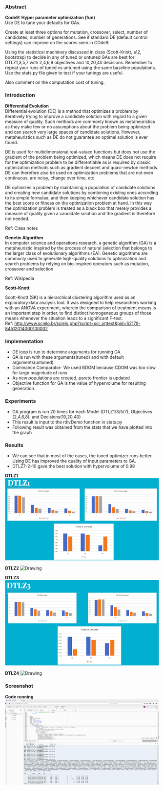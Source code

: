### Abstract
**Code9: Hyper parameter optimization (fun)**<br>
Use DE to tune your defaults for GAs.<br>

Create at least three options for mutation, crossover, select, number of candidates, number of generations. See if standard DE (default control settings) can improve on the scores seen in COde9.<br>

Using the statistical machinery discussed in class (Scott-Knott, a12, bootstrap) to decide in any of tuned or untuned GAs are best for DTLZ1,3,5,7 with 2,4,6,8 objectives and 10,20,40 decisions. Remember to repeat your runs of tuned vs untuned using the same baseline populations. Use the stats.py file given to test if your tunings are useful.<br>

Also comment on the computation cost of tuning.<br>

### Introduction

**Differential Evolution**<br>
Differential evolution (DE) is a method that optimizes a problem by iteratively trying to improve a candidate solution with regard to a given measure of quality. Such methods are commonly known as metaheuristics as they make few or no assumptions about the problem being optimized and can search very large spaces of candidate solutions. However, metaheuristics such as DE do not guarantee an optimal solution is ever found.<br>

DE is used for multidimensional real-valued functions but does not use the gradient of the problem being optimized, which means DE does not require for the optimization problem to be differentiable as is required by classic optimization methods such as gradient descent and quasi-newton methods. DE can therefore also be used on optimization problems that are not even continuous, are noisy, change over time, etc.<br>

DE optimizes a problem by maintaining a population of candidate solutions and creating new candidate solutions by combining existing ones according to its simple formulae, and then keeping whichever candidate solution has the best score or fitness on the optimization problem at hand. In this way the optimization problem is treated as a black box that merely provides a measure of quality given a candidate solution and the gradient is therefore not needed.<br>

Ref: Class notes<br>

**Genetic Algorithm**<br>
In computer science and operations research, a genetic algorithm (GA) is a metaheuristic inspired by the process of natural selection that belongs to the larger class of evolutionary algorithms (EA). Genetic algorithms are commonly used to generate high-quality solutions to optimization and search problems by relying on bio-inspired operators such as mutation, crossover and selection<br>

Ref: Wikipedia<br>

**Scott-Knott**<br>

Scott-Knott (SK) is a hierarchical clustering algorithm used as an exploratory data analysis tool. It was designed to help researchers working with an ANOVA experiment, wherein the comparison of treatment means is an important step in order, to find distinct homogeneous groups of those means whenever the situation leads to a significant F-test.<br>
Ref: http://www.scielo.br/scielo.php?script=sci_arttext&pid=S2179-84512014000100002 <br>

### Implementation

- DE loop is run to determine arguments for running GA
- GA is run with these arguments(tuned) and with default arguments(untuned)
- Dominance Comparator- We used BDOM because CDOM was too slow for large magnitude of runs
- As new populations are created, pareto frontier is updated
- Objective function for GA is the value of hypervolume for resulting generation.

### Experiments
- GA program is run 20 times for each Model (DTLZ1/3/5/7), Objectives (2,4,6,8), and Decisions(10,20,40)
- This result is input to the rdivDemo function in stats.py
- Following result was obtained from the stats that we have plotted into the graph

### Results

- We can see that in most of the cases, the tuned optimizer runs better. Using DE has improved the quality of input parameters to GA. 
- DTLZ7-2-10 gave the best solution with hypervolume of 0.98

**DTLZ1**
  <img src="images/DTLZ1.png" alt="Drawing"/>
  
**DTLZ2**
  <img src="images/DTLZ2.png" alt="Drawing"/>
  
**DTLZ3**
  <img src="images/DTLZ3.png" alt="Drawing"/>
  
**DTLZ4**
  <img src="images/DTLZ4.png" alt="Drawing"/>

### Screenshot

**Code running**
  <img src="images/screenshot.png" alt="Drawing"/>
